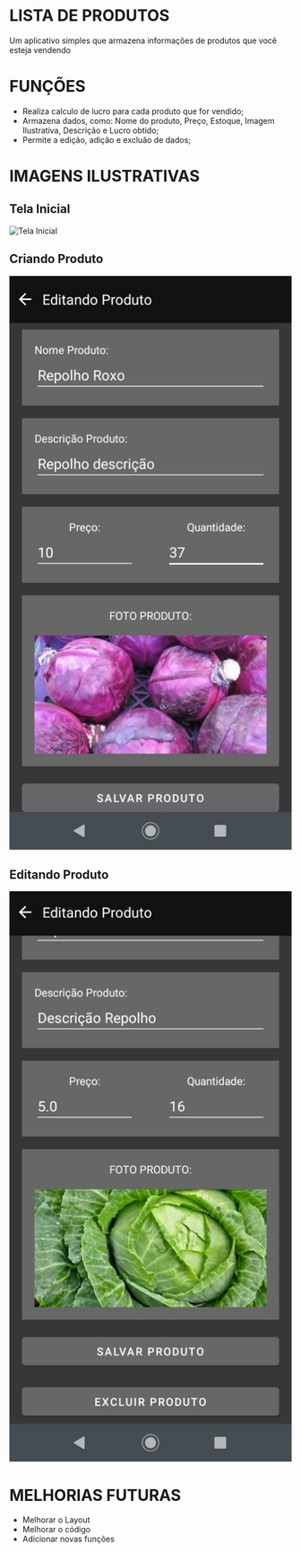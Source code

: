 # LISTA DE PRODUTOS

Um aplicativo simples que armazena informações de produtos que você esteja vendendo

# FUNÇÕES
* Realiza calculo de lucro para cada produto que for vendido;
* Armazena dados, como: Nome do produto, Preço, Estoque, Imagem Ilustrativa, Descrição e Lucro obtido;
* Permite a edição, adição e excluão de dados;

# IMAGENS ILUSTRATIVAS
## Tela Inicial
![Tela Inicial](https://ibb.co/RcKVFdp)
## Criando Produto
![Tela Editando produto](https://github.com/CardosofGui/projeto-sqlite/blob/main/print-app/back-2.jpeg)
## Editando Produto
![Tela Criando produto](https://github.com/CardosofGui/projeto-sqlite/blob/main/print-app/back1.jpeg)

# MELHORIAS FUTURAS
* Melhorar o Layout
* Melhorar o código
* Adicionar novas funções
